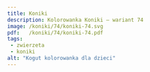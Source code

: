 ```yaml
---
title: Koniki
description: Kolorowanka Koniki – wariant 74
image: /koniki/74/koniki-74.svg
pdf:   /koniki/74/koniki-74.pdf
tags:
 - zwierzeta
 - koniki
alt: "Kogut kolorowanka dla dzieci"
---
```

